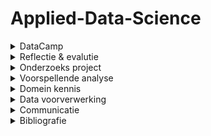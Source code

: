 # Applied-Data-Science

<!-- DataCamp-->
<details>
  <summary>DataCamp</summary>
    <ol>
      
![](Images/Schermafbeelding%202022-01-10%20125202.png)

   </ol>
</details>

<!-- Reflectie & evalutie -->
<details>
  <summary>Reflectie & evalutie</summary>
  <ol>
  
  <!-- Eigen bijdrage -->
  <details>
  <summary>Eigen bijdrage</summary>
  <ol>
    
Aan het begin van Het project wilde ik, zoals gebruik was aan het begin van de projecten die zijn gevoerd tijdens mijn tijd aan de opleiding technische bedrijfskunde, een rolverdeling opzetten. Dit werd door de mede groepsgenoten niet noodzakelijk geacht. Doordat ik de eerste was die contact zocht met de probleemeigenaar, werd ik door de probleemeigenaar als aanspreekpunt gezien. Dus onbewust had ik de taak van communicatieleider in de groep en dit patroon zette zich ook door in het opzetten van vergaderingen en in het initiatief tonen met betrekking tot de communicatie naar andere partijen.<br /> 
Tijdens het project heb ik bijgedragen aan verschillende onderdelen zoals: presentaties maken, presenteren, het learning lab onderdeel samen met en teamgenoot opgezet en gepresenteerd, programmeren, aan het verslag werken en zoals eerder benoemd de communicatie naar de probleemeigenaar onderhouden.
Het grootste leerpunt voor mij als het gaat om mijn bijdrage aan het project is aan het eind van het project voorgevallen en is alsvolgt:<br />
    
Het overzicht verliezen<br />
    
Situatie:<br />
    
Ik had modellen gebouwd gebaseerd op een dataset die bestaat uit verschillende bij elkaar gevoegde dataframes. Vervolgens moest de code in een pijplijn geplaatst worden met zelf gemaakte functies. Iets waar ik minder goed in was.<br />
    
Taak:<br />
    
Als groepsgenoot van team Motoric had ik de taak om de stof die tijdens de minor Applied Data Science aan bod kwam tot mij te nemen en deze vervolgens te gebruiken om met ons gezamenlijk project een goed resultaat neer te zetten.<br />
    
Actie:<br />
    
Ik raakte in mijn hoofd de regie kwijt en dus ook in het project, waardoor mijn output onder de maat was. Ik nam een disfunctionele rol aan.<br />
    
Resultaat:<br />
    
Wat maakte dat ik niet tevreden ben met het uiteindelijke resultaat.<br />
    
Reflectie:<br />
    
Doordat ik geen overzicht meer had over de code, die ik als onderdeel van de groep wel moest hebben, blokkeerde ik. Er kwamen gedachten in mijn hoofd zoals: dit gaat nooit meer lukken, we hebben een slechte code, we redden het niet en we hadden het anders moeten doen. Door deze gedachten had ik het eigenlijk al opgegeven. Dit herken ik vaker in mijzelf dat wanneer ik in groepsverband  moet werken en het niet gaat zoals ik dat had gepland of had gewild, dat ik mij dan vaak van de groep en het gezamenlijk doel distantieer. In het vervolg moet ik mij openstellen en mij gevoel uitspreken in de groep. Dit kan door middel van een vertrouwenspersoon in de groep te vinden waar ik mijn gedachtes aan kan ventileren. Hierdoor wordt het makkelijker om met de groep te communiceren.<br /> 
(422 woorden)

</details>
    
  <!-- Leerdoelen -->
  <details>
  <summary>Leerdoelen</summary>
  <ol>

Om individuele ontwikkeling door te maken op het gebied van professionele vaardigheden in Applied Data Science had ik aan het begin van het project ontwikkeldoelen gesteld. Deze doelen hadden als onderwerp het verbeteren van mijn communicatieve vaardigheden en het op orde krijgen van mijn persoonlijke planning.<br />
Mijn communicatieve vaardigheden heb ik ontwikkeld tijdens besprekingen met de groep, begeleiders, opdrachtgevers en individuele gesprekken met groepsgenoten. Ook heb ik samen met iemand van het thuisfront gereflecteerd op het mailverkeer van en naar de opdrachtgever.<br />
Het verbeteren van mijn persoonlijke planning heb ik ontwikkeld door mijn agenda iedere schooldag bij te houden en deze vervolgens 1 maal per week te bespreken met iemand van het thuisfront. Tijdens deze besprekingen werd ook gereflecteerd op de week ervoor. Hoe ik deze had ervaren en wat ik anders had gedaan, zodat ik dit vervolgens kon toepassen in de planning voor aankomende week.<br />
    
Over het gehele project heb ik persoonlijke successen beleeft maar ook persoonlijke falen meegemaakt. Deze momenten van falen heb ik opgepakt als leermomenten en maakt mij sterkers in mijn professionele vaardigheden. In het volgende deel is een leermoment weergegeven uit mijn persoonlijke ontwikkeling tijdens het project uit.<br />
    
Situatie:<br />
Het was vrijdag en voor de week er na stond een presentatie gepland en we moesten een learning lab houden. Ik had voor beide verantwoordelijkheden genomen, waarvan ik eigenlijk al wist dat ik deze niet zou kunnen waarmaken.<br />
    
Taak:<br />
Als groepsgenoot van team Motoric had ik de taak om de stof die tijdens de minor Applied Data Science aan bod kwam tot mij te nemen en deze vervolgens te gebruiken om met ons gezamenlijk project een goed resultaat neer te zetten.<br />
    
Actie:<br />
Gefocust op het afmaken van mijn onderdeel van het learning lab en daarna meegeholpen aan de presentatie.<br />
    
Resultaat:<br />
Een goed voorbereid learning lab, een ondermaatse presentatie en teleurgestelde mensen in mijn persoonlijke omgeving<br />
    
Reflectie:<br />
Doordat ik verantwoordelijkheden aannam waarvan ik van te voren al wist dat dit niet goed zou uitkomen met mijn planning, heb ik mezelf en andere mensen teleurgesteld. Ik kwam mijn afspraken niet na en deed andere maar voor de helft. In het vervolg is het aan mij om werklast goed in te schatten en eerlijk te kijken of deze past binnen de al bestaande planning (de persoonlijke planning meegerekend). Dit kan in de toekomst beter door direct bij het verdelen van taken mijn agenda er bij te pakken en deze dan ook te bespreken met groepsgenoten. Waardoor groepsgenoten ook een inzicht krijgen in mijn planning. Want zolang je niks deelt kunnen ze ook nergens rekening mee houden.<br />
    
(427 woorden)

    
</details>
    
  <!-- Het project -->
  <details>
  <summary>Het project</summary>
  <ol>

 Voor de groepsevaluatie bespreek ik eerst een succes en een leerpunt van onze samenwerking en vervolgens geef ik reflecteer ik kort op het groepsproces door middel van de star methode.<br />
    
- Een succes tijdens onze samenwerking<br />
Het samenwerken tijdens de COVID-19 pandemie:<br /> 
Het is een groot compliment voor het team hoe wij hebben samengewerkt tijdens de pandemie en alle beperkingen die dit oplevert. Het team heeft iedere week geprobeerd om minimaal drie keer in de week op locatie te vergaderen om zo met elkaar samen te werken. Ook hadden wij iedere ochtend stand-up ingeroosterd waarbij de bevindingen van de dag er voor en de doelen voor de aankomende dagen werden besproken. <br />
    
- Een leerpunten tijdens onze samenwerking:<br />
Het verbinden van consequenties aan het niet nakomen van afspraken: <br />
Een leerpunt is voor het team om op een professionele manier harder te kunnen zijn naar elkaar. Het elkaar kunnen aanspreken op de verantwoordelijkheden die aangewezen afgesproken waren, ontbrak bij team Motoric gedurende het project. Dit resulteerde in het veelal te laat aanwezig zijn bij vergaderingen door het gehele team en het ontbreken van duidelijke deadlines. Hierdoor was de sfeer in de groep goed, maar ontbrak het op een gegeven moment aan resultaten.<br />
    Dit is in het vervolg te voorkomen door harde afspraken met elkaar te maken en wanneer iemand zich vervolgens niet aan die afspraken houdt, moet diegene hierop aangesproken worden. Ook kunnen deze thema’s vervolgens besproken worden bij de dagelijkse stand-up.<br />
    
De situatie die ik wil uitlichten heeft betrekking op het leerpunt tijdens onze samenwerking en is als volgt:<br />
    
Situatie:<br />
Het team was verdeeld in een groep die verantwoordelijkheid nam voor de paper en een deel voor de code. De paper was klaar tot de resultaten. De code was niet klaar. De groep van de paper stond stil.<br />
    
Taak:<br />
Ik was verantwoordelijk voor de paper<br />
    
Actie:<br />
Ik toonde begrip dat de code nog niet af was want ik begreep het zelf niet, dus ik kon er ook niks over inbrengen.<br />
    
Resultaat:<br />
De code was 3 weken te laat af, de code was minimaal en de paper moest gehaast geschreven worden. Wat vervolgens weer resulteert in een niet optimaal resultaat.
Vanaf het begin van het project duidelijke deadlines stellen en elkaar hier aan houden. Ook kan in het vervolg (sneller) beroep gedaan worden op de docenten wanneer iets niet duidelijk is. Deze gaven namelijk al in het begin van het project aan open te staan om ons te helpen en niet alleen om ons te beoordelen.<br />
    
(414 woorden)

    
</details>
    
  </ol>
</details>

<!-- Onderzoeks project -->
<details>
  <summary>Onderzoeks project</summary>
  <ol>
    
  <!-- Taak omschrijving -->
  <details>
  <summary>Taak omschrijving</summary>
  <ol>
   Gebleken is dat bijna de helft van alle kinderen te weinig beweegt. Ook gaan kinderen minder vaak met de fiets naar school, blijven ze vaker binnen en zitten ze veel uren per dag. Hierdoor zijn de motorische vaardigheden van sommige kinderen verslechterd. Deze ontwikkeling is zorgwekkend vanwege de fysieke, emotionele, sociale en persoonlijke waarde van sport en bewegen voor kinderen. Daarom is het belangrijk dat kinderen al op jonge leeftijd lichamelijk actief zijn. Zo ervaren ze meer plezier tijdens het sporten.<br />
De basis voor deze elementen wordt gelegd door de kinderen van vier tot zes jaar. Het is daarom belangrijk om motorische achterstanden al op jonge leeftijd te ontdekken. Het is echter nog niet duidelijk welke kinderen het grootste risico lopen om een motorische achterstand te krijgen of te ontwikkelen, en welke kenmerken de grootste impact hebben op de motorische vaardigheidsontwikkeling. Dit leidt tot de onderzoeksvraag van dit rapport als volgt:<br />
- Hoe kan data science worden gebruikt om te voorspellen of een kind een jaar later kans heeft om een motorische achterstand te ontwikkelen? <br />  
De hoofdvraag bestaad uit de volgende deelvragen:<br /> 
-	Welke biologische en socio-demografische variabelen hebben invloed op de motorische ontwikkeling van kinderen?<br />
-	Welk voorspellend model heeft het laagste percentage fout-negatieven?<br />     
-	Welke biologische en socio-demografische kenmerken hebben de grootste invloed op het model?<br />  
-	Welke kenmerken hebben de kinderen met een motorische achterstand gemeen?<br /> 
    
  </ol>
</details>
    
  <!-- Evaluatie & Conclusie -->
  <details>
  <summary>Evaluatie & Conclusie</summary>
  
Om onze hoofdvraag te beantwoorden, moeten we eerst onze deelvragen beantwoorden.<br />
Voor onze eerste deelvraag kon worden geconcludeerd dat niet alle gegevens die we ontvingen bruikbaar waren. We ontdekten bijvoorbeeld dat voor ons model de waargenomen motorische competentie niet zo nuttig was als we aanvankelijk hadden gedacht. De gegevens uit de vragenlijst uit T0-gegevens waren niet volledig genoeg om bruikbaar te zijn. Dit liet niet veel gegevens over om op te trainen, wat zou kunnen verklaren waarom onze modellen overbemeten zijn.<br />
    
Tijdens het onderzoek stuitten we op gegevens van het Centraal Bureau voor de Statistiek, maar we konden deze niet samenvoegen met onze t0-gegevens omdat de CBS-gegevens te complex waren. Voor toekomstig werk kan het nuttig zijn om gegevens van het Centraal Bureau voor de Statistiek te onderzoeken.<br />
Onze resultaten laten duidelijk zien dat het gebruik van een binaire classificatie het beste werkt voor ons onderzoek, omdat we alleen proberen te voorspellen of een kind motorische competentie zal missen, de verschillende categorieën doen er niet zoveel toe.<br />
    
Hoewel onderzoek suggereert om een Random Forest-model te gebruiken (Gokten en Uyulan, 2021) kwamen we na het uitvoeren en evalueren van verschillende modellen tot de conclusie dat het Random Forest niet geschikt is voor ons onderzoek en daarom moet worden verwijderd. In tabel (binaire classificatie) wordt afgebeeld dat het k-nearest-neighbours-model het beste presteerde voor ons onderzoek. De Bagging Classifier heeft het laagste percentage fout-negatieven, maar dit model past slechter dan kNN (zoals afgebeeld in de binaire classificatie van de tabel), dus hebben we besloten om het kNN-model te gebruiken om dit te voorkomen.<br />
    
Een mogelijke reden voor overfitting kan ook zijn dat we t0-gegevens hebben gebruikt voor het voorspellen van de MQ-categorie van t1, omdat de leercurve voor motorische vaardigheden op een bepaald moment steiler zal worden voor kinderen met goede motorische vaardigheden, terwijl deze zal afvlakken voor kinderen met slechte motorische vaardigheden ( Haga, 2009).<br />
Om de toekomstige motorische competentie van kinderen correct te kunnen voorspellen, zou er mogelijk meer variantie moeten zijn in de gegevens van de kinderen met lage motorische vaardigheden. Een jaar kan ook niet lang genoeg zijn om een ​​goede trend van de score per kind te krijgen. Een soortgelijk onderzoek toonde aan dat er een significant verschil is na 32 maanden (Haga, 2009).
We ontdekten in onze resultaten dat er geen gemeenschappelijke kenmerken zijn in onze dataset. Dit kan zijn omdat waargenomen motorische competentie geen invloed heeft op motorische vaardigheden. Ook omdat kinderen onder de acht jaar geen goed zelfbeeld hebben van hun vaardigheden (Morano, 2020). <br />
    
</details>
   
 <!-- Planning -->
  <details>
  <summary>Planning</summary>
  <ol>

 ![](Images/Gannt.png)
 
</details>
    
  </ol>
</details>

<!-- Voorspellende analyse -->
<details>
  <summary>Voorspellende analyse</summary>
  <ol>

  <!-- Model selecteren -->
  <details>
  <summary>Model selecteren</summary>
  <ol>

In machine learning, there are thousands of different prediction models. To make the right choice for the research between these models, it must first be clear what must be predicted. In order to predict a continuous target, a regression model is needed (Minaie, 2021). But for predicting a discrete target, a classification model should be used (Minaie, 2021).<br />
Because the Start(V)aardig research is aiming to predict whether someone has motoric skills, it is referred to as a classification model. Because a child is either classified as motor impaired or not. Phyton offers many options regarding classification models. The best-known classification models in the scikit-learn library were used for this research.
The basic classification models are (Minaie, 2021):<br />
    
Logistic Regression (LogReg):<br /> 
This classification model is used when there is a multiple classification purpose. This model is more suitable for linear cases when this model is compared to the KNN.<br />
    
KNN (or K-Nearest Neighbors):<br />
In general, this classification model is considered less efficient than a LogReg model and is used with non-linear solutions. As the name gives away, this model bases the classifications on the number of closest points (neighbours).<br />
    
The advanced classification models are (Minaie, 2021):<br />

Decision trees:<br /> 
are non-parametric supervised learning, which means that it is possible for these models to deal with outliers. However, these models quickly overfit to the training dataset, so it must be taken care to avoid this. Decisions trees also form the basis of better models such as:<br />
- Bagging models:<br /> 
These models fit the base classifier to arbitrary subsets of the original dataset and then aggregate them to get a definitive prediction. This can be done by voting or by means of the average.<br />
- RandomForest (Dmitrievsky, 2018):<br /> 
It can be said that a RandomForest is a special form of bagging. A RandomForest consists of a plurality of decision trees. Each tree is a simple model that has branches, nodes, and leaves. The nodes have the information on which the objective function depends. Then the value of the objective function moves to the leaves through the branches. Depending on certain conditions, the objective variables are given a certain classification.<br />
- GradientBoosting:<br />
In Boosting models, the trees with the highest accuracy score are drawn ahead. The trees with a lower accuracy score are weighted less heavily, so they have less impact on the final prediction.<br />

    
</details>
    
  <!-- Model configureren -->
  <details>
  <summary>Model configureren</summary>
  <ol>
Hier evalueer ik het proces
</details>
    
  <!-- Model trainen -->
  <details>
  <summary>Model trainen</summary>
  <ol>
Hier evalueer ik het proces
</details>
    
  <!-- Model evalueren -->
  <details>
  <summary>Model evalueren</summary>
  <ol>
Hier evalueer ik het proces
</details>
    
  <!-- Model visualiseren -->
  <details>
  <summary>Model visualiseren</summary>
  <ol>
Hier evalueer ik het proces
</details>
    
  </ol>
</details>

<!-- Domein kennis -->
<details>
  <summary>Domein kennis</summary>
  <ol>
   
  <!-- Introductie in het vakgebied -->
  <details>
  <summary>Introductie in het vakgebied</summary>
  <ol>
   
 Motorische vaardigheden worden in het dagelijks leven gebruikt door te wandelen, hardlopen of fietsen. Deze vaardigheden beginnen zich al op jonge leeftijd te ontwikkelen en nemen in de loop van de tijd toe, vooral op de leeftijd dat ze naar school gaan. Een van de grootste problemen van de huidige samenleving is de toegankelijkheid van schermen zoals: tablets, laptops of andere spelcomputers op jonge leeftijd. Als gevolg hiervan blijven kinderen vaak thuis om van deze technologieën te profiteren in plaats van buiten met leeftijdsgenoten te spelen of aan sport te doen. Daarom is het belangrijk om de motorische ontwikkeling van kinderen al op zeer jonge leeftijd centraal te stellen.
 
 Gebleken is dat bijna de helft van alle kinderen te weinig beweegt. Ook gaan kinderen minder vaak met de fiets naar school, blijven ze vaker binnen en zitten ze veel uren per dag. Hierdoor zijn de motorische vaardigheden van sommige kinderen verslechterd. Deze ontwikkeling is zorgwekkend vanwege de fysieke, emotionele, sociale en persoonlijke waarde van sport en bewegen voor kinderen. Daarom is het belangrijk dat kinderen al op jonge leeftijd lichamelijk actief zijn. Zo ervaren ze meer plezier tijdens het sporten.<br />
De basis voor deze elementen wordt gelegd door de kinderen van vier tot zes jaar. Het is daarom belangrijk om motorische achterstanden al op jonge leeftijd te ontdekken. Het is echter nog niet duidelijk welke kinderen het grootste risico lopen om een motorische achterstand te krijgen of te ontwikkelen, en welke kenmerken de grootste impact hebben op de motorische vaardigheidsontwikkeling.
    
</details>
   
  <!-- Literatuur onderzoek -->
  <details>
  <summary>Literatuur onderzoek</summary>
  <ol>

Alvorens met dit project te beginnen, is er onderzoek gedaan om studies te vinden die enigszins verwant zijn aan dit project. Sommige van die onderzoeken hadden betrekking op fijne, andere op grove en andere op de ontwikkeling van zowel fijne als grove motoriek bij jonge kinderen die in de meeste onderzoeken tussen de drie en zes jaar oud waren. In studies zoals bijvoorbeeld van Wang (2020) en Abdullah et al. (2016) werden kinderen getest met verschillende fysieke oefeningen om hun status van motorische competentie te bepalen, wat een overeenkomst aantoont met deze studie die fysieke oefeningen ook als testmethode gebruikte. Een andere overeenkomst tussen bestaande studies en deze studie is het onderzoek van veel verschillende kenmerken of liever variabelen die kenmerkend zijn voor de kinderen, hun achtergrond en andere gerelateerde bijzonderheden, evenals het belang van elk afzonderlijk kenmerk (Gilbert, 1980b; de Meester et al. , 2020b). Verder werd in de studie van de Meester et al. een onderscheid gemaakt tussen feitelijke en waargenomen motorische competentie. (2020c), die ook in dit onderzoek terug te vinden zijn, omdat feitelijke en waargenomen motorische competentie afzonderlijk worden bekeken. Van belang waren ook studies van Wang et al. (2020) en Zysset et al. (2018) waarin ouderenquêtes of liever vragenlijsten zijn opgenomen en/of geëvalueerd, aangezien deze studie daar ook rekening mee houdt.<br />
    
Met alle overeenkomsten geven deze bestaande onderzoeken een interessant inzicht en kennis voor het onderwerp motorische ontwikkeling en een basisbegrip op dat gebied, wat nuttig is voor deze nieuwe studie, die tot doel heeft:'de ontwikkeling van motorische vaardigheden bij jonge kinderen te voorspellen', is nog steeds een kwestie van onbekend terrein en is nog nooit eerder in een studie behandeld. <br />
    
    
</details>
   
  <!-- Uitleg van termen, jargon en definities -->
  <details>
  <summary>Uitleg van termen, jargon en definities</summary>
  <ol>

## Motoric score
De MS is de uitkomst van de volgense formule AST-1/50e percentiel(Gender en leeftijd gebonden)*100. Waarvan de AST-1 bestaat uit een tijd die een kind er over doet om een parkour af te leggen.  
    
## Motoric coefficient
De MC is de MS score geclassificeerd in één van de vijf categoriën    
## BMI
    
## BMI score
  
## Cerebrale Parese
CP is een blijvende aandoening van de hersenen met blijvende effecten voor de ontwikkeling van houding en beweging, ontstaan voor de eerste verjaardag, die leidt tot beperkingen in dagelijkse activiteiten. CP is een frequente oorzaak van bewegingsproblemen bij kinderen en komt voor bij ongeveer 2-2,5 van de 1.000 levendgeborenen. CP komt vaker voor bij kinderen met een zeer laag geboortegewicht, bij prematuren en bij kinderen met zuurstoftekort rond de bevalling. De manier van bevallen (natuurlijke bevalling of sectio) heeft nauwelijks invloed op het ontstaan van CP. Het verloop kan hierop wel van invloed zijn (strakke omstrengeling, foetale nood).
 
## Developmental Coordination Disorder
De belangrijkste criteria voor de diagnose DCD zijn dat de totaalscore of subscore op de Movement ABC-2 onvoldoende is, en dat de aandoening de schoolse prestaties of de algemene dagelijkse activiteiten voortdurend en in belangrijke mate beïnvloedt.<br />
De prevalentie van Developmental Coordination Disorder (DCD) bij schoolgaande kinderen ligt tussen de 1,7 en 19,0%, met een hogere prevalentie bij jongens dan bij meisjes. Deze variatie is afhankelijk van de definities die men in de literatuur gebruikt (zie bijlage 3 voor definities van CP en DCD). Het meest gerapporteerd wordt een prevalentiecijfer van 5-6%. Dit betekent dat in Nederland gemiddeld één op de 20 kinderen DCD heeft.
 

## Neuromusculaire aandoeningen
Neuromusculaire aandoeningen (NMA) ofwel spierziekten zijn zeldzaam en bijna altijd erfelijk. Ze tasten het functioneren van de spieren aan. Soms is bij de geboorte al duidelijk dat een kind een spierziekte heeft. Een NMA kan echter op elke leeftijd tot uiting komen. De meest voorkomende spierziekten zijn spierdystrofie van Duchenne, Becker spierdystrofie en spinale musculaire atrofie (SMA). Deze ziekten zijn ongeneeslijk.

NMA uiten zich in een vertraagde (psycho)motorische ontwikkeling die gepaard gaat met spierzwakte, hypotonie, hypermobiliteit, verminderde inspanningstolerantie, pijn en/of tintelingen in de spieren. NMA zijn meestal sterk invaliderend en vaak levensverkortend. Door een verminderde zelfredzaamheid kan het kind een verminderd welzijn ervaren. In een gezin hebben vaak meer kinderen een NMA. Het gezin ondervindt daarmee doorgaans zowel sociaal-emotionele als financieel-economische consequenties. Het is voor ouders van deze kinderen soms ook moeilijk realiseerbaar om allebei betaald werk te verrichten als ze de zorg hebben voor een kind met een dergelijke aandoening.

## Niet-aangeboren hersenletsel
Niet-aangeboren hersenletsel (NAH) wordt onderscheiden in traumatisch en niet-traumatisch hersenletsel. De gevolgen van NAH zijn blijvend. Ze kunnen lange tijd een verborgen karakter hebben omdat op jonge leeftijd nog weinig beroep wordt gedaan op hogere cognitieve functies die beschadigd kunnen zijn. Er zijn in Nederland geen prevalentiecijfers bekend voor de leeftijdscategorie die bij de JGZ in zorg is (0-18 jaar). Wel worden jaarlijks 19.000 personen tussen de 0-24 jaar gediagnostiseerd met hersenletsel, van wie 10% matig tot ernstig hersenletsel heeft.

Bij traumatisch hersenletsel is het letsel ontstaan door een oorzaak buiten het lichaam, zoals een val van een trap, een harde klap op het hoofd, het shaken baby-syndroom of binnendringende botgedeeltes als gevolg van schedelbreuk. Niet-traumatisch hersenletsel ontstaat door een proces in het lichaam, zoals een infectie van de hersenvliezen (meningitis), tumor, intoxicatie door drugs of alcohol, zuurstofgebrek (hypoxie/anoxie door rookvergiftiging), en epilepsie.
    
## Vertraagde en/of atypische motorische ontwikkeling
Een vertraagde of atypische motorische ontwikkeling wordt gekenmerkt door een later behalen van mijlpalen en/of een beperkte motorische variatie. Een vertraagde of atypische motorische ontwikkeling is niet gerelateerd aan andere pathologie of ontwikkelingsproblemen. Het is geen afwijkende ontwikkeling maar een extreme presentatie binnen het spectrum van de normale ontwikkeling. Een vertraging (zonder dat sprake is van pathologie of ontwikkelingsproblemen) kan ook het gevolg kan zijn van hypermobiliteit, hetgeen bij ongeveer van 6% van alle kinderen voorkomt. Indien hierbij geen sprake is van klachten wordt het beschouwd als een variatie van het normale. Indien er wel klachten bestaan (zoals pijn, problemen met schrijven en vermoeidheid), kan worden gedacht aan het Ehlers-Danlos Syndrome (het hypermobiele type), hetgeen echter niet vaak voorkomt (ongeveer 1 per 10.000 mensen).
    
## Ontwikkelingsprobleem als gevolg van onvoldoende beweging
Motorische ontwikkelingsproblemen kunnen ook ontstaan door onvoldoende beweging. De Beweegrichtlijn definieert een minimaal niveau van bewegen dat nodig is om gezondheidswinst te behalen. 
    
Onvoldoende beweging komt steeds meer voor en gaat vaak gepaard met overgewicht. Ook de ernst ervan neemt toe. De prevalentie is hoger in achterstandswijken, waar de mogelijkheden voor kinderen om te bewegen beperkt zijn. In deze wijken voldoet meer dan 95% van zowel de jongens als de meisjes niet aan de Beweegrichtlijn. Geleidelijk aan zien we dit probleem in alle lagen van de bevolking toenemen als gevolg van veel ‘gamen’, computeren en weinig fysiek spelexpert-opinion.

Behalve gunstige effecten voor de gezondheid (zoals de preventie van overgewicht) bestaan er ook aanwijzingen dat meer bewegen bij kinderen leidt tot een hoger gevoel van welzijn. Buiten bewegen in een natuurlijke omgeving draagt daar volgens sommige studies ook meer aan bij dan binnen bewegen. Mogelijke kosten ten gevolge van motorische problemen door onderstimulatie hangen samen met de mogelijke comorbiditeit en de extra benodigde inzet en investeringen van ouders om het kind alsnog te laten bewegen.
   
Onvoldoende beweging kan het gevolg zijn van:

- Omgevingsfactoren zoals een ongunstige fysieke omgeving, gebrekkig beleid van kinderopvang die kinderen onvoldoende in de gelegenheid stelt of ruimte biedt om te bewegen;
- Ouderfactoren: onderstimulatie;
- Onvoldoende financiële middelen van ouders;
- Kindfactoren zoals ziekten, handicaps, psychische of motorische problemen.

</details>
    
  </ol>
</details>

<!-- Data voorverwerking -->
<details>
  <summary>Data voorverwerking</summary>
  <ol>

  <!-- Data verkenning -->
  <details>
  <summary>Data verkenning</summary>
  <ol>
Hier evalueer ik het proces
</details>
    
  <!-- Data schoonmaken -->
  <details>
  <summary>Data schoonmaken</summary>
  <ol>
Hier evalueer ik het proces
</details>
    
  <!-- Data voorbereiding -->
  <details>
  <summary>Data voorbereiding</summary>
  <ol>
Hier evalueer ik het proces
</details>
    
  <!-- Data uitleg -->
  <details>
  <summary>Data uitleg</summary>
  <ol>
Hier evalueer ik het proces
</details>
    
  <!-- Data visualisatie -->
  <details>
  <summary>Data visualisatie</summary>
  <ol>
Hier evalueer ik het proces
</details>
    

  </ol>
</details>

<!-- Communicatie -->
<details>
  <summary>Communicatie</summary>
  <ol>
    
  <!-- Presentaties -->
  <details>
  <summary>presentatie</summary>
  <ol>
Hier evalueer ik het proces
</details>
    
  <!-- Paper schrijven-->
  <details>
  <summary>Paper schrijven</summary>
  <ol>
Hier evalueer ik het proces
</details>
    
   
  </ol>
</details>
    
  <!-- Bibliografie -->
  <details>
  <summary>Bibliografie</summary>
  <ol>

Alles over Sport. (n.d.). Start (V)aardig. Allesoversport.nl. Retrieved October 25, 2021, from https://www.allesoversport.nl/startvaardig/ <br />
Annette Brons, Antoine de Schipper, Svetlana Mironcika, Huub Toussaint, Ben Schouten, Sander Bakkes, Ben Kröse (2021, April). Assessing Children’s Fine Motor Skills With Sensor-Augmnted Toys: Machine Learning Approach. JMIR Publications. Retrieved December 16, 2021, from https://www.jmir.org/2021/4/e24237 <br />
Annina E. Zysset, Tanja H. Kakebeeke, Nadine Messerli-Bürgy, Andrea H. Meyer, Kerstin Stülb, Claudia S. 
Leeger-Aschmann, Einat A. Schmutz, Amar Arhab, Valentina Ferrazzini, Susi Kriemler, Simone Munsch, 
Jardena J. Puder, Oskar G. Jenni (2018, February). The validity of parental reports on motor skills 
performance level in preschool children: a comparison with a standardized motor test. NCBI. Retrieved 
December 16, 2021, fromhttps://www.ncbi.nlm.nih.gov/pmc/articles/PMC5899107/ <br />
Borhannudin Abdullah, Wan Azira Abd Aziz, Aminuddin Yusof (2016, October). Level of motor skill development of preschool students. Journal of Physical Education and Sport (JPES). Retrieved December 17, 2021, from https://efsupit.ro/images/stories/3%20September2016/art%20175.pdf <br />
Brownlee, J. (2020). Data Preparation of Machine Learning. Jason Brownlee. <br />
Brownlee, J. (2020b, August 20). How to Choose a Feature Selection Method For Machine Learning. Machine Learning Mastery. Retrieved November 11, 2021, from https://machinelearningmastery.com/feature-selection-with-real-and-categorical-data/ <br />
Brownlee, J. (2020c, August 2). A Gentle Introduction to k-fold Cross-Validation. Machine Learning Mastery. https://machinelearningmastery.com/k-fold-cross-validation/ <br />
Buijs, A. (2017). Statistiek om mee te werken (10de editie). Noordhoff. <br />
Burduk, R., & Wozniak, M. (2012). Different decision tree induction strategies for a medical decision problem. Open Medicine, 7(2), 183–193. Retrieved November 11, 2021, from https://doi.org/10.2478/s11536-011-0142-x <br />
Byeon, H. (2019). Developing a random forest classifier for predicting the depression and managing the health of caregivers supporting patients with Alzheimer’s Disease. Technology and Health Care, 27(5), 531–544. Retrieved November 12, 2021, from https://doi.org/10.3233/thc-191738 <br />
Chairilsyah, D. (2019). Web-Based Application to Measure Motoric Development of Early Childhood. JPUD - Jurnal Pendidikan Usia Dini, 13(1), 1–14. Retrieved Novermeber 12, 2021, from https://doi.org/10.21009/10.21009/jpud.131.01 <br />
Centraal Bureau voor de Statistiek. (2019, December 10). Inkomensverdeling per postcodegebied (PC4), 2017. Retrieved December 17, 2021, from https://www.cbs.nl/nl-nl/maatwerk/2019/50/inkomensverdeling-per-postcodegebied--pc4---2017 <br />
Centraal Bureau voor de Statistiek. (2021a, September 17). Bevolking; geslacht, migratieachtergrond, viercijferige postcode, 1 januari. Retrieved December 17, 2021, from https://www.cbs.nl/nl-nl/cijfers/detail/83503NED <br />
Centraal Bureau voor de Statistiek. (2021b, December 17). Kerncijfers per postcode. Retrieved December 17, 2021, from https://www.cbs.nl/nl-nl/dossier/nederland-regionaal/geografische-data/gegevens-per-postcode <br />
De Meester, A., Barnett, L.M., Brian, A. et al. The Relationship Between Actual and Perceived Motor Competence in Children, Adolescents and Young Adults: A Systematic Review and Meta-analysis. Sports Med 50, 2001–2049 (2020). . Retrieved December 15, 2021, from https://doi.org/10.1007/s40279-020-01336-2 <br />
Dmitrievsky, M. (2018, July 6). The abstract description of the Random Forest algorithm. MQL5. Retrieved October 17, 2021, from https://www.mql5.com/en/articles/3856 <br />
Dmitrievsky, M. (2018, July 6). RANDOM DECISION FOREST IN REINFORCEMENT LEARNING. mql5. Retrieved December 15, 2021, from https://www.mql5.com/en/articles/3856 <br />
Gokten, E. S., & Uyulan, C. (2021). Prediction of the development of depression and post-traumatic stress disorder in sexually abused children using a random forest classifier. Journal of Affective Disorders, 279, 256–265. Retrieved December 17, 2021, from https://doi.org/10.1016/j.jad.2020.10.006 <br />
Gilbert, J. (1980). An Assessment of Motor Music Skill Development in Young Children. Journal of Research in Music Education, 28(3), 167–175. Retrieved December 17, 2021, from https://doi.org/10.2307/3345234 <br />
Hubáček, O., ŠOurek, G., & ŽElezný, F. (2018). Learning to predict soccer results from relational data with gradient boosted trees. Machine Learning, 108(1), 29–47. Retrieved December 15, 2021, from  https://doi.org/10.1007/s10994-018-5704-6 <br />
Kazil, J., & Jarmul, K. (2016). Data Wrangling with Python: Tips and Tools to Make Your Life Easier (1st ed.). O’Reilly Media. <br />
Koehrsen, W. (2019, December 10). Hyperparameter Tuning the Random Forest in Python - Towards Data Science. Medium. Retrieved December 21, 2021, from https://towardsdatascience.com/hyperparameter-tuning-the-random-forest-in-python-using-scikit-learn-28d2aa77dd74q	 <br />
Kuhn, M., & Johnson, K. (2019). Feature Engineering and Selection: A Practical Approach for Predictive Models (Chapman & Hall/CRC Data Science Series) (1st ed.). Chapman and Hall/CRC. <br />
Martin-Ruiz, M. L. (2015). Foundations of a Smart Toy Development for the Early Detection of Motoric Impairments at Childhood. International Journal of Pediatric Research, 1(2). Retrieved October 11, 2021, from https://doi.org/10.23937/2469-5769/1510011 <br />
Meester, D. A. (2020, September 24). The Relationship Between Actual and Perceived Motor Competence in Children, Adolescents and Young Adults: A Systematic Review and Meta-analysis. SpringerLink. Retrieved December 8, 2021, from https://link.springer.com/article/10.1007/s40279-020-01336-2?error=cookies_not_supported&code=37b734cf-1842-49b4-a1db-a4832a112243 <br />
Minaie, N., PhD. (2021, December 10). The Data Scientist’s Guide to Selecting Machine Learning Predictive Models in Python. Medium. Retrieved December 15, 2021, from https://towardsdatascience.com/the-beginners-guide-to-selecting-machine-learning-predictive-models-in-python-f2eb594e4ddc <br />
Monika Haga, Physical Fitness in Children With High Motor Competence Is Different From That in Children With Low Motor Competence, Physical Therapy, Volume 89, Issue 10, 1 October 2009, Pages 1089–1097, https://doi.org/10.2522/ptj.20090052 <br />
Morano M, Bortoli L, Ruiz MC, Campanozzi A, Robazza C (2020) Actual and perceived motor competence: Are children accurate in their perceptions? PLoS ONE 15(5): e0233190. https://doi.org/10.1371/journal.pone.0233190 <br />
Novakovic, J. D. J., Veljovic, A., Ilic, S. S., Papic, Z., & Tomovic, M. (2017). Evaluation of Classification Models in Machine Learning. UAV. Retrieved December 1, 2021, from https://uav.ro/applications/se/journal/index.php/TAMCS/article/view/158/126 <br />
Plaia, A., Buscemi, S., Fürnkranz, J., & Mencía, E. L. (2021). Comparing Boosting and Bagging for Decision Trees of Rankings. Journal of Classification. Retrieved December 2, 2021, from https://doi.org/10.1007/s00357-021-09397-2 <br />
RAMADHAN, M. M., SITANGGANG, I. S., NASUTION, F. R., & GHIFARI, A. (2017). Parameter Tuning in Random Forest Based on Grid Search Method for Gender Classification Based on Voice Frequency. DEStech Transactions on Computer Science and Engineering, cece. Retrieved December 17, 2021, from https://doi.org/10.12783/dtcse/cece2017/14611 <br />
Sander J., Schipper A., Brons A., Mironcika S., Toussaint H., Schouten B., Kröse B. (unknown). Detecting delays in motor skill development of children through data analysis of a smart play device. Unknown. Retrieved October 11, 2021, from  https://digitallifecentre.nl/redactie/resources/finalpaperfinal.pdf <br />
Sia. (2019). Aanvraagformulier RAAK-PRO Start (V)aardig -2018. Nationaal Regieorgaan Praktijkgericht Onderzoek SIA. <br />
Schonig, S., Jasinski, R., Ackermann, L., & Jablonski, S. (2018, January). Deep Learning Process Prediction with Discrete and Continuous DataFeatures. ResearchGate. Retrieved December 17, 2021, from https://doi.org/10.5220/0006772003140319 <br />
Wang, H., Chen, Y., Liu, J., Sun, H., & Gao, W. (2020). A Follow-Up Study of Motor Skill Development and Its Determinants in Preschool Children from Middle-Income Family. BioMed Research International, 2020, 1–13. Retrieved December 1, 2021, from https://doi.org/10.1155/2020/6639341 <br />
Zhang, S., Li, X., Zong, M., Zhu, X., & Wang, R. (2018). Efficient kNN Classification with Different Numbers of Nearest Neighbors. IEEE Transactions on Neural Networks and Learning Systems, 29(5), 1774–1785. Retrieved December 2, 2021, from https://doi.org/10.1109/tnnls.2017.2673241 <br />

 

</details>
